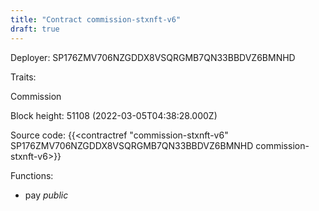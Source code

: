 ```yaml
---
title: "Contract commission-stxnft-v6"
draft: true
---
```

Deployer: SP176ZMV706NZGDDX8VSQRGMB7QN33BBDVZ6BMNHD

Traits:
 
Commission


Block height: 51108 (2022-03-05T04:38:28.000Z)

Source code: {{<contractref "commission-stxnft-v6" SP176ZMV706NZGDDX8VSQRGMB7QN33BBDVZ6BMNHD commission-stxnft-v6>}}

Functions:

* pay _public_
